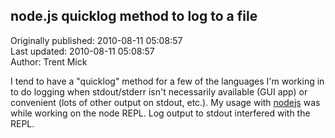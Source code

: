 ## node.js quicklog method to log to a file  
Originally published: 2010-08-11 05:08:57  
Last updated: 2010-08-11 05:08:57  
Author: Trent Mick  
  
I tend to have a "quicklog" method for a few of the languages I'm working in to do logging when stdout/stderr isn't necessarily available (GUI app) or convenient (lots of other output on stdout, etc.). My usage with [nodejs](http://nodejs.org) was while working on the node REPL. Log output to stdout interfered with the REPL.